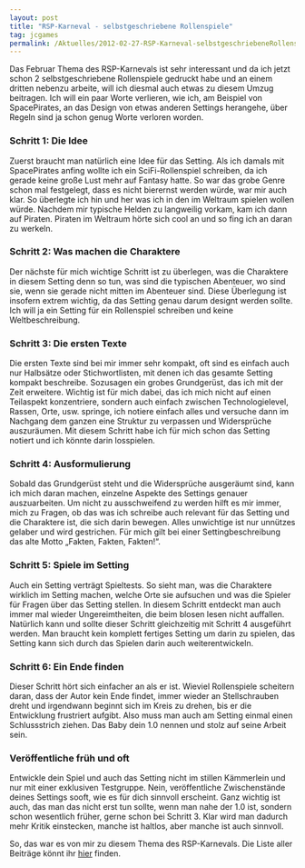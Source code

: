 ```yaml
---
layout: post
title: "RSP-Karneval - selbstgeschriebene Rollenspiele"
tag: jcgames
permalink: /Aktuelles/2012-02-27-RSP-Karneval-selbstgeschriebeneRollenspiele
---
```


Das Februar Thema des RSP-Karnevals ist sehr interessant und da ich jetzt schon 2 selbstgeschriebene Rollenspiele gedruckt habe und an einem dritten nebenzu arbeite, will ich diesmal auch etwas zu diesem Umzug beitragen. Ich will ein paar Worte verlieren, wie ich, am Beispiel von SpacePirates, an das Design von etwas anderen Settings herangehe, über Regeln sind ja schon genug Worte verloren worden.

### Schritt 1: Die Idee

Zuerst braucht man natürlich eine Idee für das Setting. Als ich damals mit SpacePirates anfing wollte ich ein SciFi-Rollenspiel schreiben, da ich gerade keine große Lust mehr auf Fantasy hatte. So war das grobe Genre schon mal festgelegt, dass es nicht bierernst werden würde, war mir auch klar. So überlegte ich hin und her was ich in den im Weltraum spielen wollen würde. Nachdem mir typische Helden zu langweilig vorkam, kam ich dann auf Piraten. Piraten im Weltraum hörte sich cool an und so fing ich an daran zu werkeln.

### Schritt 2: Was machen die Charaktere

Der nächste für mich wichtige Schritt ist zu überlegen, was die Charaktere in diesem Setting denn so tun, was sind die typischen Abenteuer, wo sind sie, wenn sie gerade nicht mitten im Abenteuer sind. Diese Überlegung ist insofern extrem wichtig, da das Setting genau darum designt werden sollte. Ich will ja ein Setting für ein Rollenspiel schreiben und keine Weltbeschreibung.

### Schritt 3: Die ersten Texte

Die ersten Texte sind bei mir immer sehr kompakt, oft sind es einfach auch nur Halbsätze oder Stichwortlisten, mit denen ich das gesamte Setting kompakt beschreibe. Sozusagen ein grobes Grundgerüst, das ich mit der Zeit erweitere. Wichtig ist für mich dabei, das ich mich nicht auf einen Teilaspekt konzentriere, sondern auch einfach zwischen Technologielevel, Rassen, Orte, usw. springe, ich notiere einfach alles und versuche dann im Nachgang dem ganzen eine Struktur zu verpassen und Widersprüche auszuräumen. Mit diesem Schritt habe ich für mich schon das Setting notiert und ich könnte darin losspielen.

### Schritt 4: Ausformulierung

Sobald das Grundgerüst steht und die Widersprüche ausgeräumt sind, kann ich mich daran machen, einzelne Aspekte des Settings genauer auszuarbeiten. Um nicht zu ausschweifend zu werden hilft es mir immer, mich zu Fragen, ob das was ich schreibe auch relevant für das Setting und die Charaktere ist, die sich darin bewegen. Alles unwichtige ist nur unnützes gelaber und wird gestrichen. Für mich gilt bei einer Settingbeschreibung das alte Motto &bdquo;Fakten, Fakten, Fakten!&ldquo;.

### Schritt 5: Spiele im Setting

Auch ein Setting verträgt Spieltests. So sieht man, was die Charaktere wirklich im Setting machen, welche Orte sie aufsuchen und was die Spieler für Fragen über das Setting stellen. In diesem Schritt entdeckt man auch immer mal wieder Ungereimtheiten, die beim blosen lesen nicht auffallen. Natürlich kann und sollte dieser Schritt gleichzeitig mit Schritt 4 ausgeführt werden. Man braucht kein komplett fertiges Setting um darin zu spielen, das Setting kann sich durch das Spielen darin auch weiterentwickeln.

### Schritt 6: Ein Ende finden

Dieser Schritt hört sich einfacher an als er ist. Wieviel Rollenspiele scheitern daran, dass der Autor kein Ende findet, immer wieder an Stellschrauben dreht und irgendwann beginnt sich im Kreis zu drehen, bis er die Entwicklung frustriert aufgibt. Also muss man auch am Setting einmal einen Schlussstrich ziehen. Das Baby dein 1.0 nennen und stolz auf seine Arbeit sein.

### Veröffentliche früh und oft

Entwickle dein Spiel und auch das Setting nicht im stillen Kämmerlein und nur mit einer exklusiven Testgruppe. Nein, veröffentliche Zwischenstände deines Settings sooft, wie es für dich sinnvoll erscheint. Ganz wichtig ist auch, das man das nicht erst tun sollte, wenn man nahe der 1.0 ist, sondern schon wesentlich früher, gerne schon bei Schritt 3. Klar wird man dadurch mehr Kritik einstecken, manche ist haltlos, aber manche ist auch sinnvoll.

So, das war es von mir zu diesem Thema des RSP-Karnevals. Die Liste aller Beiträge könnt ihr [hier](http://forum.rsp-blogs.de/rsp-karneval/selbstgeschriebene-rollenspiele-(februar-2012)/) finden.



